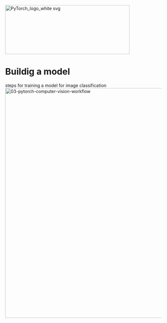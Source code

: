 

<img width="400" height="158" alt="PyTorch_logo_white svg" src="https://github.com/user-attachments/assets/92334b9d-1f99-4a2b-924c-ec789706de63" />

# Buildig a model 

steps for training a model for image classification
<img width="1317" height="740" alt="03-pytorch-computer-vision-workflow" src="https://github.com/user-attachments/assets/0272469d-5427-40a3-a137-993500346149" />
